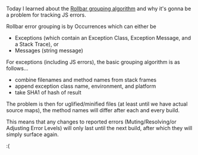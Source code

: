 Today I learned about the [Rollbar grouping algorithm](https://rollbar.com/docs/grouping-algorithm/) 
and why it's gonna be a problem for tracking JS errors.

Rollbar error grouping is by Occurrences which can either be 
* Exceptions (which contain an Exception Class, Exception Message, and a Stack Trace), or
* Messages (string message)

For exceptions (including JS errors), the basic grouping algorithm is as follows...
* combine filenames and method names from stack frames
* append exception class name, environment, and platform
* take SHA1 of hash of result

The problem is then for uglified/minified files (at least until we have actual source maps), 
the method names will differ after each and every build.

This means that any changes to reported errors (Muting/Resolving/or Adjusting Error Levels) will only last until the next build,
after which they will simply surface again.

:(



